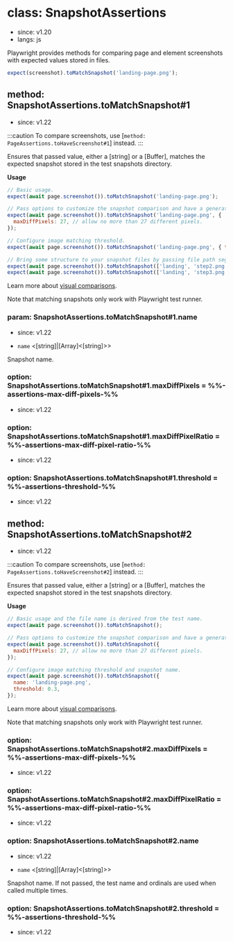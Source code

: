 # class: SnapshotAssertions
* since: v1.20
* langs: js

Playwright provides methods for comparing page and element screenshots with
expected values stored in files.

```js
expect(screenshot).toMatchSnapshot('landing-page.png');
```

## method: SnapshotAssertions.toMatchSnapshot#1
* since: v1.22

:::caution
To compare screenshots, use [`method: PageAssertions.toHaveScreenshot#1`] instead.
:::

Ensures that passed value, either a [string] or a [Buffer], matches the expected snapshot stored in the test snapshots directory.

**Usage**

```js
// Basic usage.
expect(await page.screenshot()).toMatchSnapshot('landing-page.png');

// Pass options to customize the snapshot comparison and have a generated name.
expect(await page.screenshot()).toMatchSnapshot('landing-page.png', {
  maxDiffPixels: 27, // allow no more than 27 different pixels.
});

// Configure image matching threshold.
expect(await page.screenshot()).toMatchSnapshot('landing-page.png', { threshold: 0.3 });

// Bring some structure to your snapshot files by passing file path segments.
expect(await page.screenshot()).toMatchSnapshot(['landing', 'step2.png']);
expect(await page.screenshot()).toMatchSnapshot(['landing', 'step3.png']);
```

Learn more about [visual comparisons](../test-snapshots.md).

Note that matching snapshots only work with Playwright test runner.

### param: SnapshotAssertions.toMatchSnapshot#1.name
* since: v1.22
- `name` <[string]|[Array]<[string]>>

Snapshot name.

### option: SnapshotAssertions.toMatchSnapshot#1.maxDiffPixels = %%-assertions-max-diff-pixels-%%
* since: v1.22

### option: SnapshotAssertions.toMatchSnapshot#1.maxDiffPixelRatio = %%-assertions-max-diff-pixel-ratio-%%
* since: v1.22

### option: SnapshotAssertions.toMatchSnapshot#1.threshold = %%-assertions-threshold-%%
* since: v1.22

## method: SnapshotAssertions.toMatchSnapshot#2
* since: v1.22

:::caution
To compare screenshots, use [`method: PageAssertions.toHaveScreenshot#2`] instead.
:::

Ensures that passed value, either a [string] or a [Buffer], matches the expected snapshot stored in the test snapshots directory.

**Usage**

```js
// Basic usage and the file name is derived from the test name.
expect(await page.screenshot()).toMatchSnapshot();

// Pass options to customize the snapshot comparison and have a generated name.
expect(await page.screenshot()).toMatchSnapshot({
  maxDiffPixels: 27, // allow no more than 27 different pixels.
});

// Configure image matching threshold and snapshot name.
expect(await page.screenshot()).toMatchSnapshot({
  name: 'landing-page.png',
  threshold: 0.3,
});
```

Learn more about [visual comparisons](../test-snapshots.md).

Note that matching snapshots only work with Playwright test runner.

### option: SnapshotAssertions.toMatchSnapshot#2.maxDiffPixels = %%-assertions-max-diff-pixels-%%
* since: v1.22

### option: SnapshotAssertions.toMatchSnapshot#2.maxDiffPixelRatio = %%-assertions-max-diff-pixel-ratio-%%
* since: v1.22

### option: SnapshotAssertions.toMatchSnapshot#2.name
* since: v1.22
- `name` <[string]|[Array]<[string]>>

Snapshot name. If not passed, the test name and ordinals are used when called multiple times.

### option: SnapshotAssertions.toMatchSnapshot#2.threshold = %%-assertions-threshold-%%
* since: v1.22
